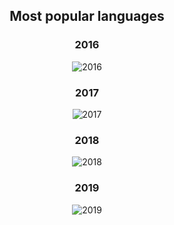 <h2 align="center">
  Most popular languages
</h2>

<h3 align="center">
  2016
</h2>

<p align="center">
<img src="https://user-images.githubusercontent.com/39559256/72082965-b9042400-3309-11ea-83e3-edf93173a97c.png" alt="2016">
</p>

<h3 align="center">
  2017
</h2>

<p align="center">
<img src="https://user-images.githubusercontent.com/39559256/67617729-d8051680-f7ee-11e9-9f4d-7d638972eab8.PNG" alt="2017">
</p>

<h3 align="center">
  2018
</h2>

<p align="center">
<img src="https://user-images.githubusercontent.com/39559256/72083017-cde0b780-3309-11ea-8131-8e79a79bce2f.png" alt="2018">
</p>

<h3 align="center">
  2019
</h2>

<p align="center">
<img src="https://user-images.githubusercontent.com/39559256/72083336-4cd5f000-330a-11ea-98ee-31e102a0485b.png" alt="2019">
</p>
